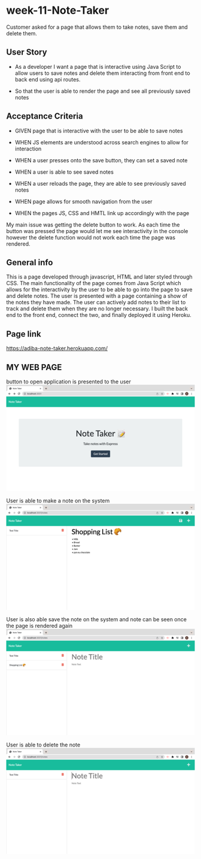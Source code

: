 # week-11-Note-Taker

Customer asked for a page that allows them to take notes, save them and delete them.
## User Story

- As a developer I want a page that is interactive using Java Script to allow users to save notes and delete them interacting from front end to back end using api routes.

- So that the user is able to render the page and see all previously saved notes 


## Acceptance Criteria

- GIVEN page that is interactive with the user to be able to save notes

- WHEN JS elements are understood across search engines to allow for interaction 

- WHEN a user presses onto the save button, they can set a saved note

- WHEN a user is able to see saved notes

- WHEN a user reloads the page, they are able to see previously saved notes 

- WHEN page allows for smooth navigation from the user

- WHEN the pages JS, CSS and HMTL link up accordingly with the page

 
 

My main issue was getting the delete  button to work. As each time the button was pressed the page would let me see interactivity in the console however the delete function would not work each time  the page was rendered.

 

## General info
This is a page developed through javascript, HTML and later styled through CSS. The main functionality of the page comes from Java Script which allows for the interactivity by the user to be able to go into the page to save and delete notes. The user is presented with a page containing a show of the notes they have made. The user can actively add notes to their list to track and delete them when they are no longer necessary. I built the back end to the front end, connect the two, and finally deployed it using Heroku.


## Page link

https://adiba-note-taker.herokuapp.com/


## MY WEB PAGE
button to open application is presented to the user
![](./images/note-taker-opening.jpeg.png)

User is able to make a note on the system
![](./images/note-taker-2.png)

User is also able save the note on the system and note can be seen once the page is rendered again
![](./images/note-taker-3.png)

User is able to delete the note
![](./images/note-taker-4.png)